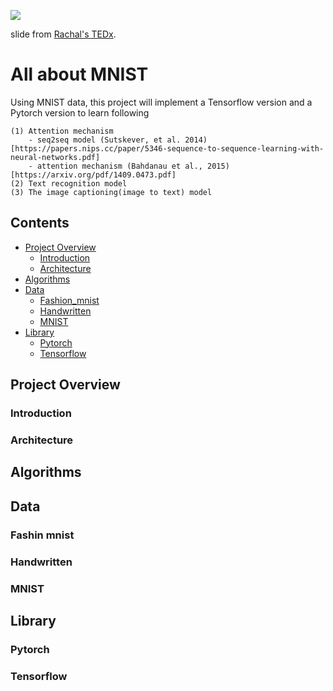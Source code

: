 ![](https://pbs.twimg.com/media/DqAN0T2U8AAvS0Y.jpg)

slide from [Rachal's TEDx](https://www.youtube.com/watch?v=LqjP7O9SxOM).

# All about MNIST
Using MNIST data, this project will implement a Tensorflow version and a Pytorch version to learn following

	(1) Attention mechanism
		- seq2seq model (Sutskever, et al. 2014)[https://papers.nips.cc/paper/5346-sequence-to-sequence-learning-with-neural-networks.pdf]
		- attention mechanism (Bahdanau et al., 2015)[https://arxiv.org/pdf/1409.0473.pdf]
	(2) Text recognition model
	(3) The image captioning(image to text) model

## Contents

* [Project Overview](#project-overview)
    * [Introduction](#introduction)
    * [Architecture](#architecture)
* [Algorithms](#algorithms)
* [Data](#data)
	* [Fashion_mnist](#fashion-mnist)
	* [Handwritten](#handwritten)
	* [MNIST](#mnist)
* [Library](#library)
	* [Pytorch](#pytorch)
	* [Tensorflow](#tensorflow)

## Project Overview

### Introduction

### Architecture

## Algorithms

## Data

### Fashin mnist

### Handwritten

### MNIST

## Library

### Pytorch

### Tensorflow
